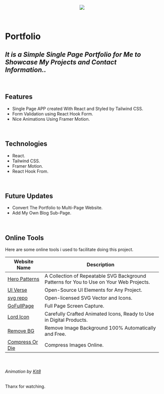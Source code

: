 <p align="center">
    <img   src="https://firebasestorage.googleapis.com/v0/b/dtd-blog-8bed5.appspot.com/o/Portfolio.gif?alt=media&token=3f1ce1f5-9e0f-43ec-ae06-85bcb97acb12" />
</p>

<br />

# Portfolio 
## _It is a Simple Single Page Portfolio for Me to Showcase My Projects and Contact Information.._
<br />

## Features

- Single Page APP created With React and Styled by Tailwind CSS.
- Form Validation using React Hook Form.
- Nice Animations Using Framer Motion.


<br />

## Technologies

- React.
- Tailwind CSS.
- Framer Motion.
- React Hook From.


<br />

## Future Updates

- Convert The Portfolio to Multi-Page Website.
- Add My Own Blog Sub-Page.


<br />

## Online Tools

Here are some online tools i used to facilitate doing this project.

| Website Name | Description |
| ------ | ------ |
| [ Hero Patterns]( https://heropatterns.com/) | A Collection of Repeatable SVG Background Patterns for You to Use on Your Web Projects. |
| [ UI Verse]( https://uiverse.io/) | Open-Source UI Elements for Any Project. |
| [ svg repo ]( https://www.svgrepo.com/) | Open-licensed SVG Vector and Icons. |
| [ GoFullPage]( https://chrome.google.com/webstore/detail/gofullpage-full-page-scre/fdpohaocaechififmbbbbbknoalclacl?hl=en) | Full Page Screen Capture. |
| [ Lord Icon](https://lordicon.com/) |Carefully Crafted Animated Icons, Ready to Use in Digital Products. |
| [Remove BG ]( https://www.remove.bg/) | Remove Image Background 100% Automatically and Free.|
| [ Compress Or Die]( https://compress-or-die.com/) | Compress Images Online. |

<br />

###### Animation  by  [Kit8](https://kit8.net/)

Thanx for watching.
